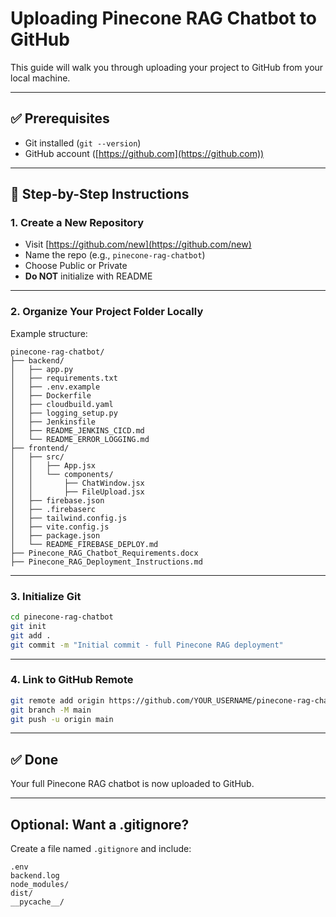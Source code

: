# Uploading Pinecone RAG Chatbot to GitHub

This guide will walk you through uploading your project to GitHub from your local machine.

---

## ✅ Prerequisites

- Git installed (`git --version`)
- GitHub account ([https://github.com](https://github.com))

---

## 🧭 Step-by-Step Instructions

### 1. Create a New Repository

- Visit [https://github.com/new](https://github.com/new)
- Name the repo (e.g., `pinecone-rag-chatbot`)
- Choose Public or Private
- **Do NOT** initialize with README

---

### 2. Organize Your Project Folder Locally

Example structure:

```
pinecone-rag-chatbot/
├── backend/
│   ├── app.py
│   ├── requirements.txt
│   ├── .env.example
│   ├── Dockerfile
│   ├── cloudbuild.yaml
│   ├── logging_setup.py
│   ├── Jenkinsfile
│   ├── README_JENKINS_CICD.md
│   └── README_ERROR_LOGGING.md
├── frontend/
│   ├── src/
│   │   ├── App.jsx
│   │   └── components/
│   │       ├── ChatWindow.jsx
│   │       ├── FileUpload.jsx
│   ├── firebase.json
│   ├── .firebaserc
│   ├── tailwind.config.js
│   ├── vite.config.js
│   ├── package.json
│   └── README_FIREBASE_DEPLOY.md
├── Pinecone_RAG_Chatbot_Requirements.docx
├── Pinecone_RAG_Deployment_Instructions.md
```

---

### 3. Initialize Git

```bash
cd pinecone-rag-chatbot
git init
git add .
git commit -m "Initial commit - full Pinecone RAG deployment"
```

---

### 4. Link to GitHub Remote

```bash
git remote add origin https://github.com/YOUR_USERNAME/pinecone-rag-chatbot.git
git branch -M main
git push -u origin main
```

---

## ✅ Done

Your full Pinecone RAG chatbot is now uploaded to GitHub.

---

## Optional: Want a .gitignore?

Create a file named `.gitignore` and include:

```
.env
backend.log
node_modules/
dist/
__pycache__/
```

